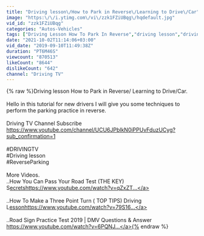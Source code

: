 ```yaml
---
title: "Driving lesson\/How to Park in Reverse\/Learning to Drive\/Car"
image: "https:\/\/i.ytimg.com\/vi\/zzk1FZiUBqg\/hqdefault.jpg"
vid_id: "zzk1FZiUBqg"
categories: "Autos-Vehicles"
tags: ["Driving Lesson How To Park In Reverse","driving lesson","driving tutorial for beginners"]
date: "2021-10-02T11:14:06+03:00"
vid_date: "2019-09-10T11:49:38Z"
duration: "PT6M46S"
viewcount: "870513"
likeCount: "8644"
dislikeCount: "642"
channel: "Driving TV"
---
```

{% raw %}Driving lesson How to Park in Reverse/ Learning to Drive/Car.<br /><br />Hello in this tutorial for new drivers I will give you some techniques to perform the parking practice in reverse.<br /><br />Driving TV Channel Subscribe<br /><a rel="nofollow" target="blank" href="https://www.youtube.com/channel/UCU6JPblkN0iPPUvFduzUCyg?sub_confirmation=1">https://www.youtube.com/channel/UCU6JPblkN0iPPUvFduzUCyg?sub_confirmation=1</a><br /><br />#DRIVINGTV<br />#Driving lesson<br />#ReverseParking<br /><br />More Videos.<br />..How You Can Pass Your Road Test (THE KEY) S<a rel="nofollow" target="blank" href="ecretshttps://www.youtube.com/watch?v=qZxZT...">ecretshttps://www.youtube.com/watch?v=qZxZT...</a><br /><br />..How To Make a Three Point Turn ( TOP TIPS) Driving L<a rel="nofollow" target="blank" href="essonhttps://www.youtube.com/watch?v=79S16...">essonhttps://www.youtube.com/watch?v=79S16...</a><br /><br />..Road Sign Practice Test 2019 | DMV Questions &amp; Answer <a rel="nofollow" target="blank" href="https://www.youtube.com/watch?v=6PQNJ...">https://www.youtube.com/watch?v=6PQNJ...</a>{% endraw %}

